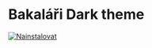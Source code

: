 # Bakaláři Dark theme

[![Nainstalovat](https://dabuttonfactory.com/button.png?t=NAINSTALOVAT&f=Open+Sans&ts=16&tc=000&hp=10&vp=10&c=4&bgt=unicolored&bgc=ae04ff)](https://github.com/JosefKuchar/baka-dark/raw/master/baka-dark.user.css)

